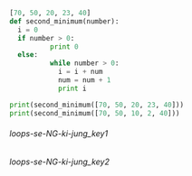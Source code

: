 ```python
[70, 50, 20, 23, 40]
def second_minimum(number):
  i = 0
  if number > 0:
          print 0
  else:
          while number > 0:
            i = i + num
            num = num + 1
            print i          

print(second_minimum([70, 50, 20, 23, 40]))
print(second_minimum([70, 50, 10, 2, 40]))

```
###### loops-se-NG-ki-jung_key1
###### loops-se-NG-ki-jung_key2
